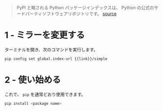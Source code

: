 > PyPI と略される Python パッケージインデックスは、 Python の公式のサードパーティソフトウェアリポジトリです。
[source](https://en.wikipedia.org/wiki/Python_Package_Index)

# 1 - ミラーを変更する
ターミナルを開き、次のコマンドを実行します。

```bash
pip config set global.index-url {{link}}/simple
```

# 2 - 使い始める
これで、 `pip` を通常どおり使用できます。

```bash
pip install <package name>
```
